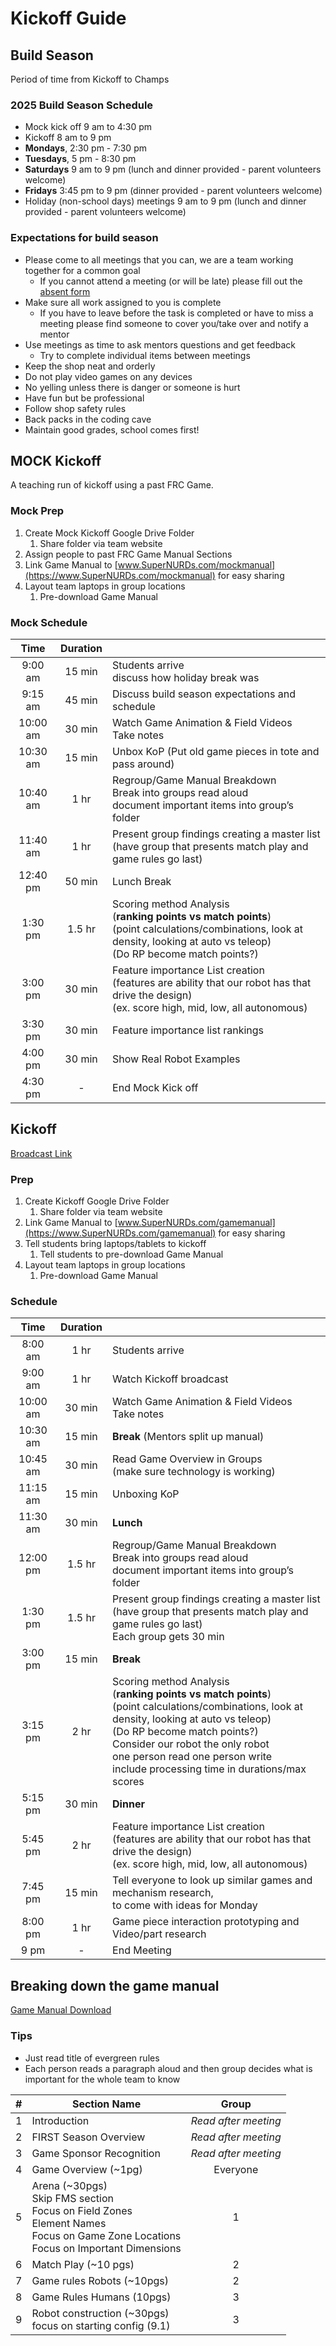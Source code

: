 # Kickoff Guide

## Build Season

Period of time from Kickoff to Champs

### 2025 Build Season Schedule

- Mock kick off 9 am to 4:30 pm
- Kickoff 8 am to 9 pm
- **Mondays**, 2:30 pm - 7:30 pm
- **Tuesdays**, 5 pm - 8:30 pm
- **Saturdays** 9 am to 9 pm (lunch and dinner provided - parent volunteers welcome)
- **Fridays** 3:45 pm to 9 pm (dinner provided - parent volunteers welcome)
- Holiday (non-school days) meetings 9 am to 9 pm (lunch and dinner provided - parent volunteers welcome)

### Expectations for build season

- Please come to all meetings that you can, we are a team working together for a common goal
  - If you cannot attend a meeting (or will be late) please fill out the [absent form](https://supernurds.com/absent)
- Make sure all work assigned to you is complete
  - If you have to leave before the task is completed or have to miss a meeting please find someone to cover you/take over and notify a mentor
- Use meetings as time to ask mentors questions and get feedback
  - Try to complete individual items between meetings
- Keep the shop neat and orderly
- Do not play video games on any devices
- No yelling unless there is danger or someone is hurt
- Have fun but be professional
- Follow shop safety rules
- Back packs in the coding cave
- Maintain good grades, school comes first!

## MOCK Kickoff

A teaching run of kickoff using a past FRC Game.

### Mock Prep

1. Create Mock Kickoff Google Drive Folder
   1. Share folder via team website
2. Assign people to past FRC Game Manual Sections
3. Link Game Manual to [www.SuperNURDs.com/mockmanual](https://www.SuperNURDs.com/mockmanual) for easy sharing
4. Layout team laptops in group locations
   1. Pre-download Game Manual

### Mock Schedule

|   Time   | Duration |                                                                                                                                                                                   |
| :------: | :------: | --------------------------------------------------------------------------------------------------------------------------------------------------------------------------------- |
| 9:00 am  |  15 min  | Students arrive <br>discuss how holiday break was                                                                                                                                 |
| 9:15 am  |  45 min  | Discuss build season expectations and schedule                                                                                                                                    |
| 10:00 am |  30 min  | Watch Game Animation & Field Videos<br>Take notes                                                                                                                                 |
| 10:30 am |  15 min  | Unbox KoP (Put old game pieces in tote and pass around)                                                                                                                           |
| 10:40 am |   1 hr   | Regroup/Game Manual Breakdown <br>Break into groups read aloud <br>document important items into group’s folder                                                                   |
| 11:40 am |   1 hr   | Present group findings creating a master list <br>(have group that presents match play and game rules go last)                                                                    |
| 12:40 pm |  50 min  | Lunch Break                                                                                                                                                                       |
| 1:30 pm  |  1.5 hr  | Scoring method Analysis <br>(**ranking points vs match points**)<br>(point calculations/combinations, look at density, looking at auto vs teleop)<br>(Do RP become match points?) |
| 3:00 pm  |  30 min  | Feature importance List creation <br>(features are ability that our robot has that drive the design) <br>(ex. score high, mid, low, all autonomous)                               |
| 3:30 pm  |  30 min  | Feature importance list rankings                                                                                                                                                  |
| 4:00 pm  |  30 min  | Show Real Robot Examples                                                                                                                                                          |
| 4:30 pm  |    -     | End Mock Kick off                                                                                                                                                                 |

## Kickoff

[Broadcast Link](https://www.firstinspires.org/robotics/frc/kickoff?utm_source=first-inspires&utm_medium=game-season&utm_campaign=frc-ko-021)

### Prep

1. Create Kickoff Google Drive Folder
   1. Share folder via team website
2. Link Game Manual to [www.SuperNURDs.com/gamemanual](https://www.SuperNURDs.com/gamemanual) for easy sharing
3. Tell students bring laptops/tablets to kickoff
   1. Tell students to pre-download Game Manual
4. Layout team laptops in group locations
   1. Pre-download Game Manual

### Schedule

|   Time   | Duration |                                                                                                                                                                                                                        |
| :------: | :------: | ---------------------------------------------------------------------------------------------------------------------------------------------------------------------------------------------------------------------- |
| 8:00 am  |   1 hr   | Students arrive                                                                                                                                                                                                        |
| 9:00 am  |   1 hr   | Watch Kickoff broadcast                                                                                                                                                                                                |
| 10:00 am |  30 min  | Watch Game Animation & Field Videos<br>Take notes                                                                                                                                                                      |
| 10:30 am |  15 min  | **Break** (Mentors split up manual)                                                                                                                                                                                    |
| 10:45 am |  30 min  | Read Game Overview in Groups<br>(make sure technology is working)                                                                                                                                                      |
| 11:15 am |  15 min  | Unboxing KoP                                                                                                                                                                                                           |
| 11:30 am |  30 min  | **Lunch**                                                                                                                                                                                                              |
| 12:00 pm |  1.5 hr  | Regroup/Game Manual Breakdown <br>Break into groups read aloud <br>document important items into group’s folder                                                                                                        |
| 1:30 pm  |  1.5 hr  | Present group findings creating a master list <br>(have group that presents match play and game rules go last)<br>Each group gets 30 min                                                                               |
| 3:00 pm  |  15 min  | **Break**                                                                                                                                                                                                              |
| 3:15 pm  |   2 hr   | Scoring method Analysis <br>(**ranking points vs match points**)<br>(point calculations/combinations, look at density, looking at auto vs teleop)<br>(Do RP become match points?)<br>Consider our robot the only robot<br>one person read one person write<br>include processing time in durations/max scores |
| 5:15 pm  |  30 min  | **Dinner**                                                                                                                                                                                                             |
| 5:45 pm  |   2 hr   | Feature importance List creation <br>(features are ability that our robot has that drive the design) <br>(ex. score high, mid, low, all autonomous)                                                                    |
| 7:45 pm  |  15 min  | Tell everyone to look up similar games and mechanism research,<br> to come with ideas for Monday                                                                                                                       |
| 8:00 pm  |   1 hr   | Game piece interaction prototyping and Video/part research                                                                                                                                                             |
|   9 pm   |    -     | End Meeting                                                                                                                                                                                                            |

## Breaking down the game manual

[Game Manual Download](https://www.firstinspires.org/resource-library/frc/competition-manual-qa-system)

### Tips

- Just read title of evergreen rules
- Each person reads a paragraph aloud and then group decides what is important for the whole team to know

| #   | Section Name                                                                                                                                 |        Group         |
| --- | -------------------------------------------------------------------------------------------------------------------------------------------- | :------------------: |
| 1   | Introduction                                                                                                                                 | *Read after meeting* |
| 2   | FIRST Season Overview                                                                                                                        | *Read after meeting* |
| 3   | Game Sponsor Recognition                                                                                                                     | *Read after meeting* |
| 4   | Game Overview (~1pg)                                                                                                                         |       Everyone       |
| 5   | Arena (~30pgs)<br>Skip FMS section<br>Focus on Field Zones<br>Element Names<br>Focus on Game Zone Locations<br>Focus on Important Dimensions |          1           |
| 6   | Match Play (~10 pgs)                                                                                                                         |          2           |
| 7   | Game rules Robots (~10pgs)                                                                                                                   |          2           |
| 8   | Game Rules Humans (10pgs)<br>                                                                                                                |          3           |
| 9   | Robot construction (~30pgs)<br>focus on starting config (9.1)                                                                                |          3           |

